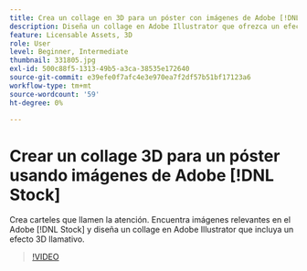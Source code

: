 ```yaml
---
title: Crea un collage en 3D para un póster con imágenes de Adobe [!DNL Stock]
description: Diseña un collage en Adobe Illustrator que ofrezca un efecto 3D llamativo a partir de imágenes en Adobe [!DNL Stock]
feature: Licensable Assets, 3D
role: User
level: Beginner, Intermediate
thumbnail: 331805.jpg
exl-id: 500c88f5-1313-49b5-a3ca-38535e172640
source-git-commit: e39efe0f7afc4e3e970ea7f2df57b51bf17123a6
workflow-type: tm+mt
source-wordcount: '59'
ht-degree: 0%

---
```


# Crear un collage 3D para un póster usando imágenes de Adobe [!DNL Stock]

Crea carteles que llamen la atención. Encuentra imágenes relevantes en el Adobe [!DNL Stock] y diseña un collage en Adobe Illustrator que incluya un efecto 3D llamativo.

>[!VIDEO](https://video.tv.adobe.com/v/331805?hidetitle=true)
